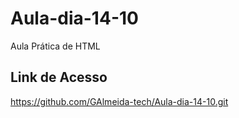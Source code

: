 # Aula-dia-14-10
Aula Prática de HTML

## Link de Acesso
https://github.com/GAlmeida-tech/Aula-dia-14-10.git